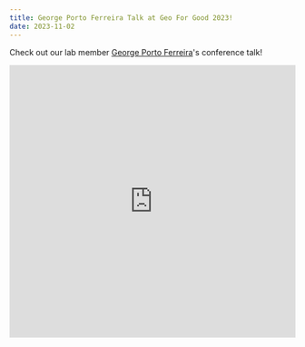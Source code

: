 ```yaml
---
title: George Porto Ferreira Talk at Geo For Good 2023!
date: 2023-11-02
---
```


Check out our lab member <ins>[George Porto Ferreira](/author/george-porto-ferreira/)</ins>'s conference talk!

<!--more-->

<iframe width="100%" height="480" src="https://www.youtube.com/embed/epgFMBbPX0I?si=SmxM0-P8dkMPCSzJ&amp;start=823" title="YouTube video player" frameborder="0" allow="accelerometer; autoplay; clipboard-write; encrypted-media; gyroscope; picture-in-picture; web-share" allowfullscreen></iframe>
